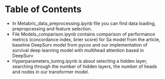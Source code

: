 # Table of Contents

- In Metabric_data_preprocessing.ipynb file you can find  data loading, prepropcessing and feature selection. 
- File Models_comparison.ipynb contains comparison of performance metrics (concordance index, brier score) for Sa model from the article,
baseline DeepSurv model from pycox and our implementation of survival deep learning model with multihead attention based in DeepSurv
- Hyperparameters_tuning.ipynb is about selecting a hidden layer, searching through the number of hidden layers, the number of heads and nodes in our transformer model.
